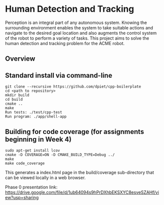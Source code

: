 # Human Detection and Tracking

Perception is an integral part of any autonomous system. Knowing the surrounding environment enables the system to take suitable actions and navigate to the desired goal location and also augments the control system of the robot to perform a variety of tasks. This project aims to solve the human detection and tracking problem for the ACME robot.

## Overview


## Standard install via command-line
```
git clone --recursive https://github.com/dpiet/cpp-boilerplate
cd <path to repository>
mkdir build
cd build
cmake ..
make
Run tests: ./test/cpp-test
Run program: ./app/shell-app
```

## Building for code coverage (for assignments beginning in Week 4)
```
sudo apt-get install lcov
cmake -D COVERAGE=ON -D CMAKE_BUILD_TYPE=Debug ../
make
make code_coverage
```
This generates a index.html page in the build/coverage sub-directory that can be viewed locally in a web browser.

Phase 0 presentation link: https://drive.google.com/file/d/1ub64094s9hPrDXhbEKSXYC8esveSZAHf/view?usp=sharing 
